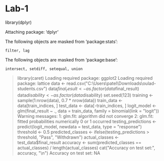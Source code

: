 # Lab-1
 library(dplyr)

Attaching package: ‘dplyr’

The following objects are masked from ‘package:stats’:

    filter, lag

The following objects are masked from ‘package:base’:

    intersect, setdiff, setequal, union

> library(caret)
Loading required package: ggplot2
Loading required package: lattice
> data <- read.csv("C:\\Users\\patel\\Downloads\\oulad-students.csv")
> data$final_result <- as.factor(data$final_result)
> data$disability <- as.factor(data$disability)
> set.seed(123)
> training <- sample(1:nrow(data), 0.7 * nrow(data))
> train_data <- data[train_indices, ]
> test_data <- data[-train_indices, ]
> logit_model <- glm(final_result ~ ., data = train_data, family = binomial(link = "logit"))
Warning messages:
1: glm.fit: algorithm did not converge 
2: glm.fit: fitted probabilities numerically 0 or 1 occurred 
> testing_predictions <- predict(logit_model, newdata = test_data, type = "response")
> threshold <- 0.5
> predicted_classes <- ifelse(testing_predictions > threshold, "Pass", "Withdrawn")
> actual_classes <- test_data$final_result
> accuracy <- sum(predicted_classes == actual_classes) / length(actual_classes)
> cat("Accuracy on test set:", accuracy, "\n")
Accuracy on test set: NA 
